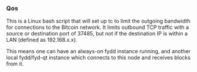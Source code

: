 ### Qos ###

This is a Linux bash script that will set up tc to limit the outgoing bandwidth for connections to the Bitcoin network. It limits outbound TCP traffic with a source or destination port of 37485, but not if the destination IP is within a LAN (defined as 192.168.x.x).

This means one can have an always-on fydd instance running, and another local fydd/fyd-qt instance which connects to this node and receives blocks from it.

